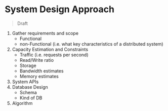 # System Design Approach

> Draft

1. Gather requirements and scope
    - Functional
    - non-Functional (i.e. what key characteristics of a distributed system)
2. Capacity Estimation and Constraints
	- Traffic (i.e. requests per second)
	- Read/Write ratio
	- Storage
	- Bandwidth estimates
	- Memory estimates
3. System APIs
4. Database Design
	- Schema
	- Kind of DB
5. Algorithm
